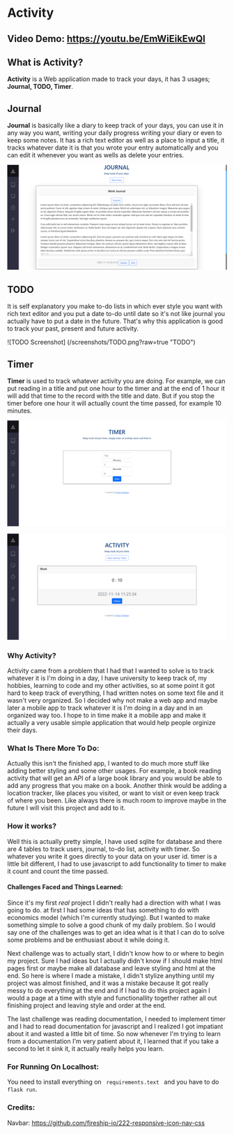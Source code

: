 # **Activity**
## **Video Demo**: https://youtu.be/EmWiEikEwQI

## What is Activity?
**Activity** is a Web application made to track your days, it has 3 usages; **Journal, TODO, Timer**.

## Journal
**Journal** is basically like a diary to keep track of your days, you can use it in any way you want, writing your daily progress writing your diary or even to keep some notes. It has a rich text editor as well as a place to input a title, it tracks whatever date it is that you wrote your entry automatically and you can edit it whenever you want as wells as delete your entries.

![Journal Screenshot](/screenshots/Journal.png?raw=true "Journal")

## TODO
It is self explanatory you make to-do lists in which ever style you want with rich text editor and you put a date to-do until date so it's not like journal you actually have to put a date in the future. That's why this application is good to track your past, present and future activity.

![TODO Screenshot] (/screenshots/TODO.png?raw=true "TODO")

## Timer
**Timer** is used to track whatever activity you are doing. For example, we can put reading in a title and put one hour to the timer and at the end of 1 hour it will add that time to the record with the title and date. But if you stop the timer before one hour it will actually count the time passed, for example 10 minutes.

![Timer Screenshot](/screenshots/Timer.png?raw=true "Timer")

![Timer Screenshot](/screenshots/Timer2.png?raw=true "Timer")

### Why Activity?
Activity came from a problem that I had that I wanted to solve is to track whatever it is I'm doing in a day, I have university to keep track of, my hobbies, learning to code and my other activities, so at some point it got hard to keep track of everything, I had written notes on some text file and it wasn't very organized. So I decided why not make a web app and maybe later a mobile app to track whatever it is I'm doing in a day and in an organized way too. I hope to in time make it a mobile app and make it actually a very usable simple application that would help people orginize their days.

### What Is There More To Do:
Actually this isn't the finished app, I wanted to do much more stuff like adding better styling and some other usages. For example, a book reading activity that will get an API of a large book library and you would be able to add any progress that you make on a book. Another think would be adding a location tracker, like places you visited, or want to visit or even keep track of where you been. Like always there is much room to improve maybe in the future I will visit this project and add to it.

### How it works?
Well this is actually pretty simple, I have used sqlite for database and there are 4 tables to track users, journal, to-do list, activity with timer. So whatever you write it goes directly to your data on your user id. timer is a little bit different, I had to use javascript to add functionality to timer to make it count and count the time passed.

#### Challenges Faced and Things Learned:
Since it's my first *real* project I didn't really had a direction with what I was going to do. at first I had some ideas that has something to do with economics model (which I'm currently studying). But I wanted to make something simple to solve a good chunk of my daily problem. So I would say one of the challenges was to get an idea what is it that I can do to solve some problems and be enthusiast about it while doing it.

Next challenge was to actually start, I didn't know how to or where to begin my project. Sure I had ideas but I actually didn't know if I should make html pages first or maybe make all database and leave styling and html at the end. So here is where I made a mistake, I didn't stylize anything until my project was almost finished, and it was a mistake because It got really messy to do everything at the end and if I had to do this project again I would a page at a time with style and functionallity together rather all out finishing project and leaving style and order at the end.

The last challenge was reading documentation, I needed to implement timer and I had to read documentation for javascript and I realized I got impatiant about it and wasted a little bit of time. So now whenever I'm trying to learn from a documentation I'm very patient about it, I learned that if you take a second to let it sink it, it actually really helps you learn.

### For Running On Localhost:
You need to install everything on <code> requirements.text </code> and you have to do <code>flask run</code>.

### Credits:
Navbar: https://github.com/fireship-io/222-responsive-icon-nav-css





